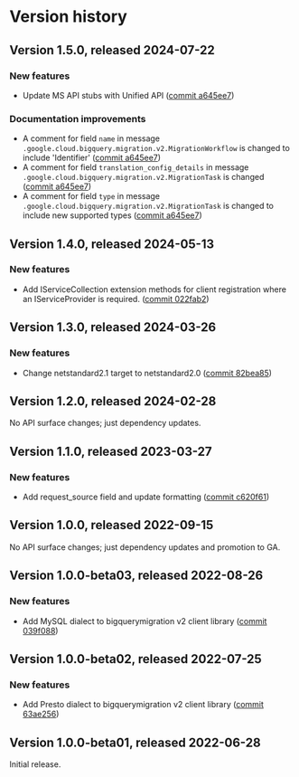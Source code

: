 # Version history

## Version 1.5.0, released 2024-07-22

### New features

- Update MS API stubs with Unified API ([commit a645ee7](https://github.com/googleapis/google-cloud-dotnet/commit/a645ee7f96307cf71de1fdac850acb35d83e8ef8))

### Documentation improvements

- A comment for field `name` in message `.google.cloud.bigquery.migration.v2.MigrationWorkflow` is changed to include 'Identifier' ([commit a645ee7](https://github.com/googleapis/google-cloud-dotnet/commit/a645ee7f96307cf71de1fdac850acb35d83e8ef8))
- A comment for field `translation_config_details` in message `.google.cloud.bigquery.migration.v2.MigrationTask` is changed ([commit a645ee7](https://github.com/googleapis/google-cloud-dotnet/commit/a645ee7f96307cf71de1fdac850acb35d83e8ef8))
- A comment for field `type` in message `.google.cloud.bigquery.migration.v2.MigrationTask` is changed to include new supported types ([commit a645ee7](https://github.com/googleapis/google-cloud-dotnet/commit/a645ee7f96307cf71de1fdac850acb35d83e8ef8))

## Version 1.4.0, released 2024-05-13

### New features

- Add IServiceCollection extension methods for client registration where an IServiceProvider is required. ([commit 022fab2](https://github.com/googleapis/google-cloud-dotnet/commit/022fab203f28fb9c608972af7f8b83f571ae5694))

## Version 1.3.0, released 2024-03-26

### New features

- Change netstandard2.1 target to netstandard2.0 ([commit 82bea85](https://github.com/googleapis/google-cloud-dotnet/commit/82bea850661975b9750ac30753528cc9d2e05240))

## Version 1.2.0, released 2024-02-28

No API surface changes; just dependency updates.

## Version 1.1.0, released 2023-03-27

### New features

- Add request_source field and update formatting ([commit c620f61](https://github.com/googleapis/google-cloud-dotnet/commit/c620f612d1634db4d75dbe7efcd03e4abc473f6e))

## Version 1.0.0, released 2022-09-15

No API surface changes; just dependency updates and promotion to GA.

## Version 1.0.0-beta03, released 2022-08-26

### New features

- Add MySQL dialect to bigquerymigration v2 client library ([commit 039f088](https://github.com/googleapis/google-cloud-dotnet/commit/039f088e2f44d416ea484ca7c71ce157e7782698))

## Version 1.0.0-beta02, released 2022-07-25

### New features

- Add Presto dialect to bigquerymigration v2 client library ([commit 63ae256](https://github.com/googleapis/google-cloud-dotnet/commit/63ae25692472c9fa7f2d43feeebebda2fc90535e))

## Version 1.0.0-beta01, released 2022-06-28

Initial release.
